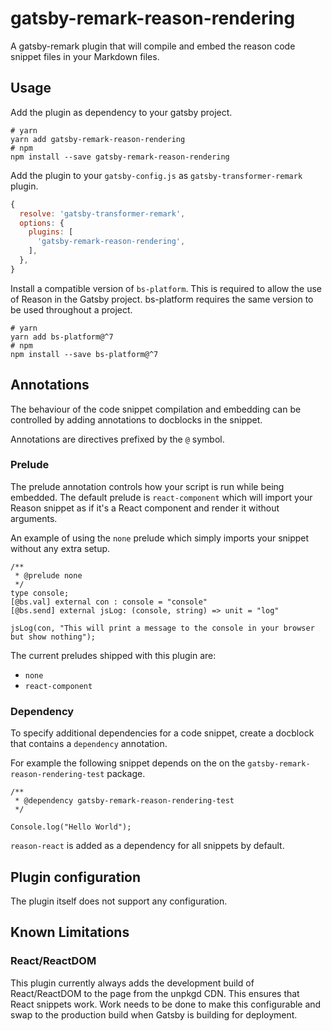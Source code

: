 # gatsby-remark-reason-rendering

A gatsby-remark plugin that will compile and embed the reason code snippet files 
in your Markdown files.

## Usage
Add the plugin as dependency to your gatsby project.
```shell script
# yarn
yarn add gatsby-remark-reason-rendering
# npm
npm install --save gatsby-remark-reason-rendering
```

Add the plugin to your `gatsby-config.js` as `gatsby-transformer-remark` plugin. 
```javascript
{
  resolve: 'gatsby-transformer-remark',
  options: {
    plugins: [
      'gatsby-remark-reason-rendering',
    ],
  },
}
```

Install a compatible version of `bs-platform`. This is required to allow the use 
of Reason in the Gatsby project. bs-platform requires the same version to be 
used throughout a project.
```shell script
# yarn
yarn add bs-platform@^7
# npm
npm install --save bs-platform@^7
```

## Annotations
The behaviour of the code snippet compilation and embedding can be controlled by 
adding annotations to docblocks in the snippet.

Annotations are directives prefixed by the `@` symbol.

### Prelude
The prelude annotation controls how your script is run while being embedded. The
default prelude is `react-component` which will import your Reason snippet as if 
it's a React component and render it without arguments.

An example of using the `none` prelude which simply imports your snippet 
without any extra setup.

```reason
/**
 * @prelude none
 */
type console;
[@bs.val] external con : console = "console"
[@bs.send] external jsLog: (console, string) => unit = "log"

jsLog(con, "This will print a message to the console in your browser but show nothing");
```  

The current preludes shipped with this plugin are:
- `none`
- `react-component`

### Dependency
To specify additional dependencies for a code snippet, create a docblock that 
contains a `dependency` annotation.  

For example the following snippet depends on the on the 
`gatsby-remark-reason-rendering-test` package.
```reason
/**
 * @dependency gatsby-remark-reason-rendering-test
 */

Console.log("Hello World");
```

`reason-react` is added as a dependency for all snippets by default.

## Plugin configuration
The plugin itself does not support any configuration.

## Known Limitations

### React/ReactDOM
This plugin currently always adds the development build of React/ReactDOM to the 
page from the unpkgd CDN. This ensures that React snippets work. Work needs to 
be done to make this configurable and swap to the production build when Gatsby
is building for deployment.
